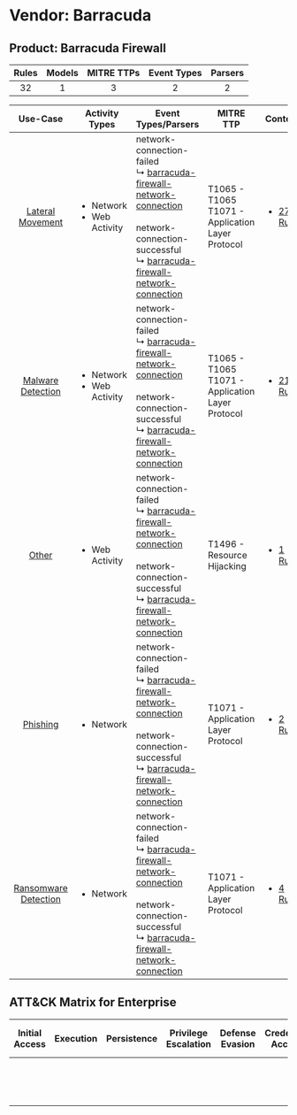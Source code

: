 Vendor: Barracuda
=================
Product: Barracuda Firewall
---------------------------
| Rules | Models | MITRE TTPs | Event Types | Parsers |
|:-----:|:------:|:----------:|:-----------:|:-------:|
|  32   |   1    |     3      |      2      |    2    |

|                               Use-Case                               | Activity Types                                 | Event Types/Parsers                                                                                                                                                                                                                                                                              | MITRE TTP                                               | Content                                                                                            |
|:--------------------------------------------------------------------:| ---------------------------------------------- | ------------------------------------------------------------------------------------------------------------------------------------------------------------------------------------------------------------------------------------------------------------------------------------------------ | ------------------------------------------------------- | -------------------------------------------------------------------------------------------------- |
|     [Lateral Movement](../../../UseCases/uc_lateral_movement.md)     | <ul><li>Network</li><li>Web Activity</li></ul> |  network-connection-failed<br> ↳ [barracuda-firewall-network-connection](Parsers/parserContent_barracuda-firewall-network-connection.md)<br><br> network-connection-successful<br> ↳ [barracuda-firewall-network-connection](Parsers/parserContent_barracuda-firewall-network-connection.md)<br> | T1065 - T1065<br>T1071 - Application Layer Protocol<br> | [<ul><li>27 Rules</li></ul>](Rules_Models/r_m_barracuda_barracuda_firewall_Lateral_Movement.md)    |
|    [Malware Detection](../../../UseCases/uc_malware_detection.md)    | <ul><li>Network</li><li>Web Activity</li></ul> |  network-connection-failed<br> ↳ [barracuda-firewall-network-connection](Parsers/parserContent_barracuda-firewall-network-connection.md)<br><br> network-connection-successful<br> ↳ [barracuda-firewall-network-connection](Parsers/parserContent_barracuda-firewall-network-connection.md)<br> | T1065 - T1065<br>T1071 - Application Layer Protocol<br> | [<ul><li>21 Rules</li></ul>](Rules_Models/r_m_barracuda_barracuda_firewall_Malware_Detection.md)   |
|                [Other](../../../UseCases/uc_other.md)                | <ul><li>Web Activity</li></ul>                 |  network-connection-failed<br> ↳ [barracuda-firewall-network-connection](Parsers/parserContent_barracuda-firewall-network-connection.md)<br><br> network-connection-successful<br> ↳ [barracuda-firewall-network-connection](Parsers/parserContent_barracuda-firewall-network-connection.md)<br> | T1496 - Resource Hijacking<br>                          | [<ul><li>1 Rules</li></ul>](Rules_Models/r_m_barracuda_barracuda_firewall_Other.md)                |
|             [Phishing](../../../UseCases/uc_phishing.md)             | <ul><li>Network</li></ul>                      |  network-connection-failed<br> ↳ [barracuda-firewall-network-connection](Parsers/parserContent_barracuda-firewall-network-connection.md)<br><br> network-connection-successful<br> ↳ [barracuda-firewall-network-connection](Parsers/parserContent_barracuda-firewall-network-connection.md)<br> | T1071 - Application Layer Protocol<br>                  | [<ul><li>2 Rules</li></ul>](Rules_Models/r_m_barracuda_barracuda_firewall_Phishing.md)             |
| [Ransomware Detection](../../../UseCases/uc_ransomware_detection.md) | <ul><li>Network</li></ul>                      |  network-connection-failed<br> ↳ [barracuda-firewall-network-connection](Parsers/parserContent_barracuda-firewall-network-connection.md)<br><br> network-connection-successful<br> ↳ [barracuda-firewall-network-connection](Parsers/parserContent_barracuda-firewall-network-connection.md)<br> | T1071 - Application Layer Protocol<br>                  | [<ul><li>4 Rules</li></ul>](Rules_Models/r_m_barracuda_barracuda_firewall_Ransomware_Detection.md) |

ATT&CK Matrix for Enterprise
----------------------------
| Initial Access | Execution | Persistence | Privilege Escalation | Defense Evasion | Credential Access | Discovery | Lateral Movement | Collection | Command and Control                                                             | Exfiltration | Impact                                                                  |
| -------------- | --------- | ----------- | -------------------- | --------------- | ----------------- | --------- | ---------------- | ---------- | ------------------------------------------------------------------------------- | ------------ | ----------------------------------------------------------------------- |
|                |           |             |                      |                 |                   |           |                  |            | [Application Layer Protocol](https://attack.mitre.org/techniques/T1071)<br><br> |              | [Resource Hijacking](https://attack.mitre.org/techniques/T1496)<br><br> |